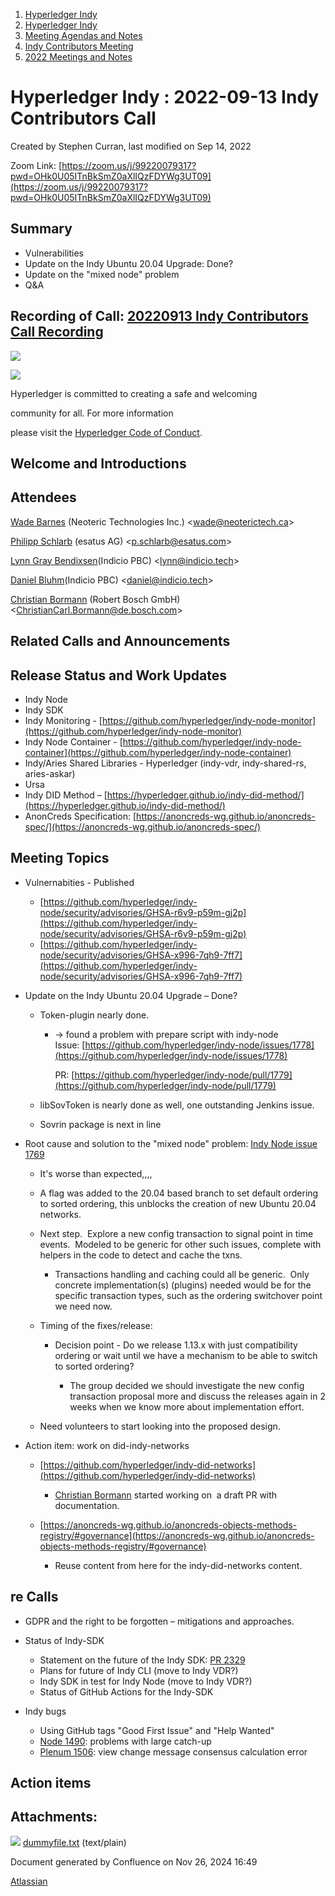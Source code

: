 1. [Hyperledger Indy](index.html)
2. [Hyperledger Indy](Hyperledger-Indy_19464194.html)
3. [Meeting Agendas and Notes](Meeting-Agendas-and-Notes_19464715.html)
4. [Indy Contributors Meeting](Indy-Contributors-Meeting_19464913.html)
5. [2022 Meetings and Notes](2022-Meetings-and-Notes_19465927.html)

# Hyperledger Indy : 2022-09-13 Indy Contributors Call

Created by Stephen Curran, last modified on Sep 14, 2022

Zoom Link: [https://zoom.us/j/99220079317?pwd=OHk0U05ITnBkSmZ0aXlIQzFDYWg3UT09](https://zoom.us/j/99220079317?pwd=OHk0U05ITnBkSmZ0aXlIQzFDYWg3UT09)

## Summary

- Vulnerabilities
- Update on the Indy Ubuntu 20.04 Upgrade: Done?
- Update on the "mixed node" problem
- Q&amp;A

## Recording of Call: [20220913 Indy Contributors Call Recording](#)

![](https://wiki.hyperledger.org/download/attachments/29034696/Antitrustnotice.png?version=1&modificationDate=1581695654000&api=v2)

![](https://wiki.hyperledger.org/download/attachments/2392771/welcome.png?version=2&modificationDate=1572450107000&api=v2)

Hyperledger is committed to creating a safe and welcoming

community for all. For more information

please visit the [Hyperledger Code of Conduct](https://lf-hyperledger.atlassian.net/wiki/spaces/HYP/pages/19595281/Hyperledger+Code+of+Conduct).

## Welcome and Introductions

## Attendees

[Wade Barnes](https://lf-hyperledger.atlassian.net/wiki/people/70121:166ee094-a2f2-44b4-adee-5c3da3741ff8?ref=confluence) (Neoteric Technologies Inc.) &lt;wade@neoterictech.ca&gt;

[Philipp Schlarb](https://lf-hyperledger.atlassian.net/wiki/people/712020:746f867b-3462-4658-8241-e74712f0cf6a?ref=confluence) (esatus AG) &lt;p.schlarb@esatus.com&gt;

[Lynn Gray Bendixsen](https://lf-hyperledger.atlassian.net/wiki/people/618ec0fbe1b3e0006978ab61?ref=confluence)(Indicio PBC) &lt;lynn@indicio.tech&gt;

[Daniel Bluhm](https://lf-hyperledger.atlassian.net/wiki/people/712020:c322d585-d6d2-4479-a990-b91fac45db1c?ref=confluence)(Indicio PBC) &lt;daniel@indicio.tech&gt;

[Christian Bormann](https://lf-hyperledger.atlassian.net/wiki/people/712020:402bd53a-7b29-43cf-927d-955c323c7ed7?ref=confluence) (Robert Bosch GmbH) &lt;ChristianCarl.Bormann@de.bosch.com&gt;

## Related Calls and Announcements

## Release Status and Work Updates

- Indy Node
- Indy SDK
- Indy Monitoring - [https://github.com/hyperledger/indy-node-monitor](https://github.com/hyperledger/indy-node-monitor)
- Indy Node Container - [https://github.com/hyperledger/indy-node-container](https://github.com/hyperledger/indy-node-container)
- Indy/Aries Shared Libraries - Hyperledger (indy-vdr, indy-shared-rs, aries-askar)
- Ursa
- Indy DID Method – [https://hyperledger.github.io/indy-did-method/](https://hyperledger.github.io/indy-did-method/)
- AnonCreds Specification: [https://anoncreds-wg.github.io/anoncreds-spec/](https://anoncreds-wg.github.io/anoncreds-spec/)

## Meeting Topics

- Vulnernabities - Published
  
  - [https://github.com/hyperledger/indy-node/security/advisories/GHSA-r6v9-p59m-gj2p](https://github.com/hyperledger/indy-node/security/advisories/GHSA-r6v9-p59m-gj2p)
  - [https://github.com/hyperledger/indy-node/security/advisories/GHSA-x996-7qh9-7ff7](https://github.com/hyperledger/indy-node/security/advisories/GHSA-x996-7qh9-7ff7)
- Update on the Indy Ubuntu 20.04 Upgrade – Done?
  
  - Token-plugin nearly done. 
    
    - → found a problem with prepare script with indy-node Issue: [https://github.com/hyperledger/indy-node/issues/1778](https://github.com/hyperledger/indy-node/issues/1778)
      
      PR: [https://github.com/hyperledger/indy-node/pull/1779](https://github.com/hyperledger/indy-node/pull/1779)
  - libSovToken is nearly done as well, one outstanding Jenkins issue.
  - Sovrin package is next in line
- Root cause and solution to the "mixed node" problem: [Indy Node issue 1769](https://github.com/hyperledger/indy-node/issues/1769)
  
  - It's worse than expected,,,,
  - A flag was added to the 20.04 based branch to set default ordering to sorted ordering, this unblocks the creation of new Ubuntu 20.04 networks.
  - Next step.  Explore a new config transaction to signal point in time events.  Modeled to be generic for other such issues, complete with helpers in the code to detect and cache the txns.
    
    - Transactions handling and caching could all be generic.  Only concrete implementation(s) (plugins) needed would be for the specific transaction types, such as the ordering switchover point we need now.
  - Timing of the fixes/release:
    
    - Decision point - Do we release 1.13.x with just compatibility ordering or wait until we have a mechanism to be able to switch to sorted ordering?
      
      - The group decided we should investigate the new config transaction proposal more and discuss the releases again in 2 weeks when we know more about implementation effort.
  - Need volunteers to start looking into the proposed design.
- Action item: work on did-indy-networks
  
  - [https://github.com/hyperledger/indy-did-networks](https://github.com/hyperledger/indy-did-networks)
    
    - [Christian Bormann](https://lf-hyperledger.atlassian.net/wiki/people/712020:402bd53a-7b29-43cf-927d-955c323c7ed7?ref=confluence) started working on  a draft PR with documentation.
  - [https://anoncreds-wg.github.io/anoncreds-objects-methods-registry/#governance](https://anoncreds-wg.github.io/anoncreds-objects-methods-registry/#governance)
    
    - Reuse content from here for the indy-did-networks content.

## re Calls

- GDPR and the right to be forgotten – mitigations and approaches.

<!--THE END-->

- Status of Indy-SDK
  
  - Statement on the future of the Indy SDK: [PR 2329](https://github.com/hyperledger/indy-sdk/pull/2329)
  - Plans for future of Indy CLI (move to Indy VDR?)
  - Indy SDK in test for Indy Node (move to Indy VDR?)
  - Status of GitHub Actions for the Indy-SDK
- Indy bugs
  
  - Using GitHub tags "Good First Issue" and "Help Wanted"
  - [Node 1490](https://github.com/hyperledger/indy-plenum/issues/1490): problems with large catch-up
  - [Plenum 1506](https://github.com/hyperledger/indy-plenum/issues/1506): view change message consensus calculation error

## Action items

## Attachments:

![](images/icons/bullet_blue.gif) [dummyfile.txt](attachments/19464605/19466244.txt) (text/plain)

Document generated by Confluence on Nov 26, 2024 16:49

[Atlassian](http://www.atlassian.com/)
